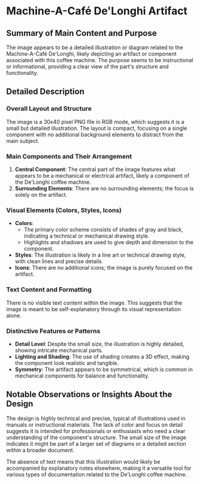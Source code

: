 # Machine-A-Café De'Longhi Artifact

## Summary of Main Content and Purpose
The image appears to be a detailed illustration or diagram related to the Machine-A-Café De'Longhi, likely depicting an artifact or component associated with this coffee machine. The purpose seems to be instructional or informational, providing a clear view of the part's structure and functionality.

## Detailed Description

### Overall Layout and Structure
The image is a 30x40 pixel PNG file in RGB mode, which suggests it is a small but detailed illustration. The layout is compact, focusing on a single component with no additional background elements to distract from the main subject.

### Main Components and Their Arrangement
1. **Central Component**: The central part of the image features what appears to be a mechanical or electrical artifact, likely a component of the De'Longhi coffee machine.
2. **Surrounding Elements**: There are no surrounding elements; the focus is solely on the artifact.

### Visual Elements (Colors, Styles, Icons)
- **Colors**:
  - The primary color scheme consists of shades of gray and black, indicating a technical or mechanical drawing style.
  - Highlights and shadows are used to give depth and dimension to the component.
- **Styles**: The illustration is likely in a line art or technical drawing style, with clean lines and precise details.
- **Icons**: There are no additional icons; the image is purely focused on the artifact.

### Text Content and Formatting
There is no visible text content within the image. This suggests that the image is meant to be self-explanatory through its visual representation alone.

### Distinctive Features or Patterns
- **Detail Level**: Despite the small size, the illustration is highly detailed, showing intricate mechanical parts.
- **Lighting and Shading**: The use of shading creates a 3D effect, making the component look realistic and tangible.
- **Symmetry**: The artifact appears to be symmetrical, which is common in mechanical components for balance and functionality.

## Notable Observations or Insights About the Design
The design is highly technical and precise, typical of illustrations used in manuals or instructional materials. The lack of color and focus on detail suggests it is intended for professionals or enthusiasts who need a clear understanding of the component's structure. The small size of the image indicates it might be part of a larger set of diagrams or a detailed section within a broader document.

The absence of text means that this illustration would likely be accompanied by explanatory notes elsewhere, making it a versatile tool for various types of documentation related to the De'Longhi coffee machine.